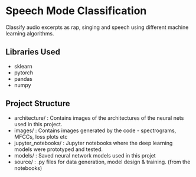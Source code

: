 # Speech Mode Classification

Classify audio excerpts as rap, singing and speech using different machine learning algorithms.

## Libraries Used
- sklearn
- pytorch
- pandas
- numpy

## Project Structure

- architecture/ : Contains images of the architectures of the neural nets used in this project.
- images/ : Contains images generated by the code - spectrograms, MFCCs, loss plots etc
- jupyter_notebooks/ : Jupyter notebooks where the deep learning models were prototyped and tested.
- models/ : Saved neural network models used in this projet
- source/ : .py files for data generation, model design & training. (from the notebooks)
